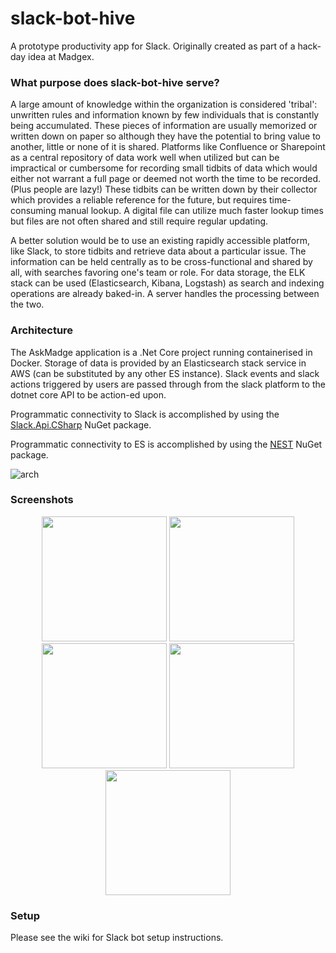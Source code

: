 # slack-bot-hive
A prototype productivity app for Slack.
Originally created as part of a hack-day idea at Madgex.

### What purpose does slack-bot-hive serve?
A large amount of knowledge within the organization is considered 'tribal': unwritten rules and information known by few individuals that is constantly being accumulated. These pieces of information are usually memorized or written down on paper so although they have the potential to bring value to another, little or none of it is shared. Platforms like Confluence or Sharepoint as a central repository of data work well when utilized but can be impractical or cumbersome for recording small tidbits of data which would either not warrant a full page or deemed not worth the time to be recorded. (Plus people are lazy!) These tidbits can be written down by their collector which provides a reliable reference for the future, but requires time-consuming manual lookup. A digital file can utilize much faster lookup times but files are not often shared and still require regular updating.

A better solution would be to use an existing rapidly accessible platform, like Slack, to store tidbits and retrieve data about a particular issue. The information can be held centrally as to be cross-functional and shared by all, with searches favoring one's team or role. For data storage, the ELK stack can be used (Elasticsearch, Kibana, Logstash) as search and indexing operations are already baked-in. A server handles the processing between the two.

### Architecture
The AskMadge application is a .Net Core project running containerised in Docker. Storage of data is provided by an Elasticsearch stack service in AWS (can be substituted by any other ES instance). Slack events and slack actions triggered by users are passed through from the slack platform to the dotnet core API to be action-ed upon. 

Programmatic connectivity to Slack is accomplished by using the [Slack.Api.CSharp](https://github.com/JamesMarcogliese/slack-api-csharp) NuGet package. 

Programmatic connectivity to ES is accomplished by using the [NEST](https://github.com/elastic/elasticsearch-net) NuGet package.

![](https://user-images.githubusercontent.com/8539492/58374560-5c84fd80-7f0e-11e9-9dfa-67b981637de0.png "arch")

### Screenshots
<p align="center">
 <img src="https://user-images.githubusercontent.com/8539492/37557057-3ad23dea-29d5-11e8-9a31-28dd64d1bf0b.PNG" width="200"/>
 <img src="https://user-images.githubusercontent.com/8539492/37557058-3ae2ac8e-29d5-11e8-8dbb-509c2eda2893.PNG" width="200"/>
 <img src="https://user-images.githubusercontent.com/8539492/37557059-3af1d268-29d5-11e8-9bd0-82f1b60d3958.PNG" width="200"/>
 <img src="https://user-images.githubusercontent.com/8539492/37557060-3b01731c-29d5-11e8-8be3-718963e12265.PNG" width="200"/>
 <img src="https://user-images.githubusercontent.com/8539492/37557061-3b1182f2-29d5-11e8-9fdd-2e76e2d2f8c9.PNG" width="200"/>
</p>

### Setup
Please see the wiki for Slack bot setup instructions.

